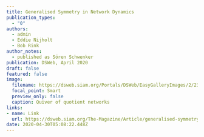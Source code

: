 ```yaml
---
title: Generalised Symmetry in Network Dynamics
publication_types:
  - "0"
authors:
  - admin
  - Eddie Nijholt
  - Bob Rink
author_notes:
  - published as Sören Schwenker
publication: DSWeb, April 2020
draft: false
featured: false
image:
  filename: https://dsweb.siam.org/Portals/DSWeb/EasyGalleryImages/2/2368/Figure2.jpg
  focal_point: Smart
  preview_only: false
  caption: Quiver of quotient networks
links: 
- name: Link
  url: https://dsweb.siam.org/The-Magazine/Article/generalised-symmetry-in-network-dynamics
date: 2020-04-30T05:08:22.448Z
---
```

